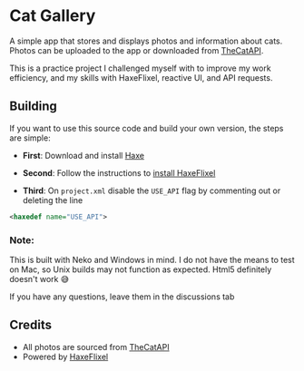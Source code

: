 # Cat Gallery
A simple app that stores and displays photos and information about cats.
Photos can be uploaded to the app or downloaded from [TheCatAPI](https://thecatapi.com/).

This is a practice project I challenged myself with to improve my work efficiency, 
and my skills with HaxeFlixel, reactive UI, and API requests.

## Building
If you want to use this source code and build your own version, the steps are simple:

- __First__: Download and install [Haxe](https://haxe.org)

- __Second__: Follow the instructions to [install HaxeFlixel](https://haxeflixel.com/documentation/getting-started/)

- __Third__: On `project.xml` disable the `USE_API` flag by commenting out or deleting the line
```xml
<haxedef name="USE_API">
```

### Note:
This is built with Neko and Windows in mind.
I do not have the means to test on Mac, so Unix builds may not function as expected.
Html5 definitely doesn't work :sweat_smile:

If you have any questions, leave them in the discussions tab

## Credits
- All photos are sourced from [TheCatAPI](https://thecatapi.com/)
- Powered by [HaxeFlixel](https://haxeflixel.com)
